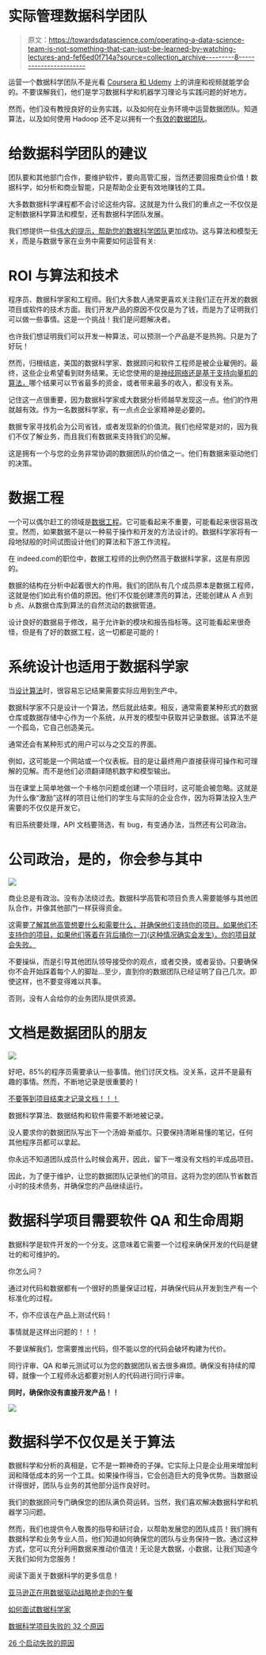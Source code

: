 # 实际管理数据科学团队

> 原文：<https://towardsdatascience.com/operating-a-data-science-team-is-not-something-that-can-just-be-learned-by-watching-lectures-and-fef6ed0f714a?source=collection_archive---------8----------------------->

运营一个数据科学团队不是光看 [Coursera 和 Udemy](http://www.learndatasci.com/best-data-science-online-courses/) 上的讲座和视频就能学会的。不要误解我们，他们是学习数据科学和机器学习理论与实践问题的好地方。

然而，他们没有教授良好的业务实践，以及如何在业务环境中运营数据团队。知道算法，以及如何使用 Hadoop 还不足以拥有一个[有效的数据团队](https://www.theseattledataguy.com/top-30-tips-data-science-team-succeeds/)。

# 给数据科学团队的建议

团队要和其他部门合作，要维护软件，要向高管汇报，当然还要回报商业价值！数据科学，如分析和商业智能，只是帮助企业更有效地赚钱的工具。

大多数数据科学课程都不会讨论这些内容。这就是为什么我们的重点之一不仅仅是定制数据科学算法和模型，还有数据科学团队发展。

我们想提供一些[伟大的提示，帮助您的数据科学团队](https://medium.com/towards-data-science/how-to-survive-corporate-politics-as-a-data-scientist-ba914fac2471)更加成功。这与算法和模型无关，而是与数据专家在业务中需要如何运营有关:

# ROI 与算法和技术

程序员、数据科学家和工程师。我们大多数人通常更喜欢关注我们正在开发的数据项目或软件的技术方面。我们开发产品的原因不仅仅是为了钱，而是为了证明我们可以做一些事情。这是一个挑战！我们是问题解决者。

也许我们想证明我们可以开发一种算法，可以预测一个产品是不是热狗。只是为了好玩！

然而，归根结底，美国的数据科学家、数据顾问和软件工程师是被企业雇佣的。最终，这些企业希望看到财务结果。无论您使用的是[神经网络还是基于支持向量机的算法，](http://www.svms.org/anns.html)哪个结果可以节省最多的资金，或者带来最多的收入，都没有关系。

记住这一点很重要，因为数据科学家或大数据分析师越早发现这一点。他们的作用就越有效。作为一名数据科学家，有一点点企业家精神是必要的。

数据专家寻找机会为公司省钱，或者发现新的价值流。我们也经常是对的，因为我们不仅了解业务，而且我们有数据来支持我们的见解。

这是拥有一个与您的业务非常协调的数据团队的价值之一。他们有数据来驱动他们的决策。

# 数据工程

一个可以偶尔赶工的领域是[数据工程](http://www.acheronanalytics.com/acheron-blog/how-to-engineer-your-data-for-data-science)。它可能看起来不重要，可能看起来很容易改变。然而，如果数据不是以一种易于操作和开发的方法设计的。数据科学家将有一段地狱般的时间试图设计他们的算法和下游工作流程。

在 indeed.com的职位中，数据工程师的比例仍然高于数据科学家，这是有原因的。

数据的结构在分析中起着很大的作用。我们的团队有几个成员原本是数据工程师，这就是他们如此有价值的原因。他们不仅能创建漂亮的算法，还能创建从 A 点到 b 点、从数据仓库到算法的自然流动的数据管道。

设计良好的数据易于修改，易于允许新的模块和报告指标等。这可能看起来很奇怪，但是有了好的数据工程，这一切都是可能的！

# 系统设计也适用于数据科学家

当[设计算法](http://www.tutorialspoint.com/design_and_analysis_of_algorithms/)时，很容易忘记结果需要实际应用到生产中。

数据科学家不只是设计一个算法，然后就此结束。相反，通常需要某种形式的数据仓库或数据存储中心作为一个系统，从开发的模型中获取并记录数据。该算法不是一个孤岛，它自己创造美元。

通常还会有某种形式的用户可以与之交互的界面。

例如，这可能是一个网站或一个仪表板。目的是让最终用户直接获得可操作和可理解的见解。而不是他们必须翻译随机数字和模型输出。

当在课堂上简单地做一个卡格尔问题或创建一个项目时，这可能会被忽略。这就是为什么像“激励”这样的项目让他们的学生与实际的企业合作，因为将算法投入生产需要的不仅仅是开发它。

有旧系统要处理，API 文档要筛选，有 bug，有变通办法，当然还有公司政治。

# 公司政治，是的，你会参与其中

![](img/d3fe8fb6aadc8bd55fd74b47603b995c.png)

商业总是有政治。没有办法绕过去。数据科学高管和项目负责人需要能够与其他团队合作，并像其他部门一样获得资金。

这需要[了解其他高管想要什么和需要什么，并确保他们支持你的项目。如果他们不支持你的项目，如果他们等着在背后捅你一刀(这种情况确实会发生)，你的项目就会失败。](https://medium.com/towards-data-science/how-to-survive-corporate-politics-as-a-data-scientist-ba914fac2471)

不要操纵，而是引导其他团队领导接受你的观点，或者交换，或者妥协。只要确保你不会开始踩着每个人的脚趾…至少，直到你的数据团队已经证明了自己几次。即使这样，也不要变得难以共事。

否则，没有人会给你的业务团队提供资源。

# 文档是数据团队的朋友

![](img/fffd806df052ab39e71daf3a17531895.png)

好吧，85%的程序员需要承认一些事情。他们讨厌文档。没关系，这并不是最有趣的事情。然而，不断地记录是很重要的！

[不要等到项目结束才记录文档！！！](https://www.kaggle.com/general/12689)

数据科学算法、数据结构和软件需要不断地被记录。

没人要求你的数据团队写出下一个汤姆·斯威尔。只要保持清晰易懂的笔记，任何其他程序员都可以拿起。

你永远不知道团队成员什么时候会离开，因此，留下一堆没有文档的半成品项目。

因此，为了便于维护，让您的数据团队记录他们的项目。这将为您的团队节省数百小时的技术债务，并确保您的产品继续运行。

# 数据科学项目需要软件 QA 和生命周期

数据科学是软件开发的一个分支。这意味着它需要一个过程来确保开发的代码是健壮的和可维护的。

你怎么问？

通过对代码和数据都有一个很好的质量保证过程，并确保代码从开发到生产有一个标准化的过程。

不，你不应该在产品上测试代码！

事情就是这样出问题的！！！

不要误解我们，您需要推出代码，但不能以您的代码会破坏构建为代价。

同行评审、QA 和单元测试可以为您的数据团队省去很多麻烦。确保没有持续的障碍，就像一个工程师永远都要对别人的代码进行同行评审。

**同时，确保你没有直接开发产品！！**

![](img/9a841d02af6f143c97bb11d5cedbb97e.png)

# 数据科学不仅仅是关于算法

数据科学和分析的真相是，它不是一颗神奇的子弹。它实际上只是企业用来增加利润和降低成本的另一个工具。如果操作得当，它会创造巨大的竞争优势。当数据设计得很好，团队与业务的其他部分运作良好时。

我们的数据顾问专门确保您的团队满负荷运转。当然，我们喜欢解决数据科学和机器学习问题。

然而，我们也提供令人敬畏的指导和研讨会，以帮助发展您的团队成员！我们拥有数据科学和业务专业人员，他们知道如何确保您的团队与业务保持一致。通过这种方式，您可以充分利用数据来推动价值流！无论是大数据，小数据，让我们知道今天我们如何为您服务！

阅读下面关于数据科学的更多信息！

[亚马逊正在用数据驱动战略抢走你的午餐](https://www.theseattledataguy.com/amazon-taking-lunch-data-driven-strategies/)

[如何面试数据科学家](https://www.theseattledataguy.com/hiring-data-scientist-interviews/)

[数据科学项目失败的 32 个原因](http://www.acheronanalytics.com/acheron-blog/top-32-reasons-data-science-projects-fail)

[26 个启动失败的原因](https://princelemuel.com/2017/07/19/reasons-start-ups-fail/)